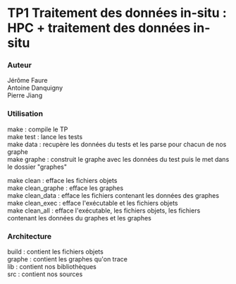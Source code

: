 # TP1 Traitement des données in-situ : HPC + traitement des données in-situ

### Auteur

Jérôme Faure  
Antoine Danquigny  
Pierre Jiang

### Utilisation

make : compile le TP  
make test : lance les tests  
make data : recupère les données du tests et les parse pour chacun de nos graphe  
make graphe : construit le graphe avec les données du test puis le met dans le dossier "graphes"

make clean : efface les fichiers objets  
make clean_graphe :  efface les graphes  
make clean_data : efface les fichiers contenant les données des graphes  
make clean_exec : efface l'exécutable et les fichiers objets  
make clean_all : efface l'exécutable, les fichiers objets, les fichiers contenant les données du graphes et les graphes

### Architecture

build : contient les fichiers objets  
graphe : contient les graphes qu'on trace  
lib : contient nos bibliothèques  
src : contient nos sources
